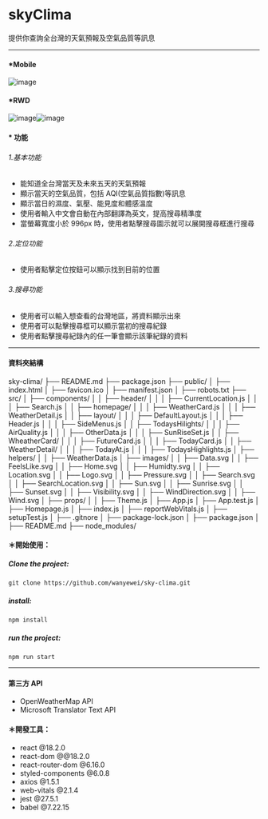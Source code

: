 # skyClima

提供你查詢全台灣的天氣預報及空氣品質等訊息

---

#### \*Mobile

![image](https://github.com/wanyewei/sky-clima/assets/122330163/b8191344-a947-4058-96c4-83a993ef0718)

#### \*RWD

![image](https://github.com/wanyewei/sky-clima/assets/122330163/b3fd1c64-dae7-4042-88e2-031e966f235a)![image](https://github.com/wanyewei/sky-clima/assets/122330163/994b4efa-09a9-41a3-8db0-7092e78127fd)

#### \* 功能

###### 1.基本功能

- 能知道全台灣當天及未來五天的天氣預報
- 顯示當天的空氣品質，包括 AQI(空氣品質指數)等訊息
- 顯示當日的濕度、氣壓、能見度和體感溫度
- 使用者輸入中文會自動在內部翻譯為英文，提高搜尋精準度
- 當螢幕寬度小於 996px 時，使用者點擊搜尋圖示就可以展開搜尋框進行搜尋

###### 2.定位功能

- 使用者點擊定位按鈕可以顯示找到目前的位置

###### 3.搜尋功能

- 使用者可以輸入想查看的台灣地區，將資料顯示出來
- 使用者可以點擊搜尋框可以顯示當初的搜尋紀錄
- 使用者點擊搜尋紀錄內的任一筆會顯示該筆紀錄的資料

---

#### 資料夾結構

sky-clima/
├── README.md
├── package.json
├── public/
│ ├── index.html
│ ├── favicon.ico
│ ├── manifest.json
│ ├── robots.txt
├── src/
│ ├── components/
│ │ ├── header/
│ │ │ ├── CurrentLocation.js
│ │ │ ├── Search.js
│ │ ├── homepage/
│ │ │ ├── WeatherCard.js
│ │ │ ├── WeatherDetail.js
│ │ ├── layout/
│ │ │ ├── DefaultLayout.js
│ │ │ ├── Header.js
│ │ │ ├── SideMenus.js
│ │ ├── TodaysHilights/
│ │ │ ├── AirQuality.js
│ │ │ ├── OtherData.js
│ │ │ ├── SunRiseSet.js
│ │ ├── WheatherCard/
│ │ │ ├── FutureCard.js
│ │ │ ├── TodayCard.js
│ │ ├── WeatherDetail/
│ │ │ ├── TodayAt.js
│ │ │ ├── TodaysHighlights.js
│ ├── helpers/
│ │ ├── WeatherData.js
│ ├── images/
│ │ ├── Data.svg
│ │ ├── FeelsLike.svg
│ │ ├── Home.svg
│ │ ├── Humidty.svg
│ │ ├── Location.svg
│ │ ├── Logo.svg
│ │ ├── Pressure.svg
│ │ ├── Search.svg
│ │ ├── SearchLocation.svg
│ │ ├── Sun.svg
│ │ ├── Sunrise.svg
│ │ ├── Sunset.svg
│ │ ├── Visibility.svg
│ │ ├── WindDirection.svg
│ │ ├── Wind.svg
│ ├── props/
│ │ ├── Theme.js
│ ├── App.js
│ ├── App.test.js
│ ├── Homepage.js
│ ├── index.js
│ ├── reportWebVitals.js
│ ├── setupTest.js
│ ├── .gitnore
│ ├── package-lock.json
│ ├── package.json
│ ├── README.md
├── node_modules/

#### ＊開始使用：

##### Clone the project:

    git clone https://github.com/wanyewei/sky-clima.git

##### install:

    npm install

##### run the project:

    npm run start

---

#### 第三方 API

- OpenWeatherMap API
- Microsoft Translator Text API

#### ＊開發工具：

- react @18.2.0
- react-dom @@18.2.0
- react-router-dom @6.16.0
- styled-components @6.0.8
- axios @1.5.1
- web-vitals @2.1.4
- jest @27.5.1
- babel @7.22.15

